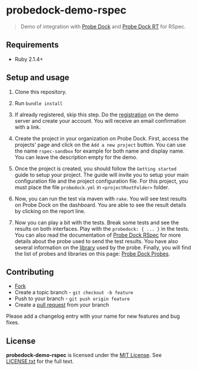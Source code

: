 # probedock-demo-rspec

> Demo of integration with [Probe Dock](https://github.com/probedock/probedock) and [Probe Dock RT](https://github.com/probedock/probedock-rt) for RSpec.

## Requirements

* Ruby 2.1.4+

## Setup and usage

1. Clone this repository.

2. Run `bundle install`

3. If already registered, skip this step. Do the [registration](http://) on the demo server and create your account. You will receive an email confirmation with a link. 

4. Create the project in your organization on Probe Dock. First, access the projects' page and click on the `Add a new project` button. You can use the name `rspec-sandbox` for example for both name and display name. You can leave the description empty for the demo.

5. Once the project is created, you should follow the `Getting started` guide to setup your project. The guide will invite you to setup your main configuration file and the project configuration file. For this project, you must place the file `probedock.yml` in `<projectRootFolder>` folder. 

6. Now, you can run the test via maven with `rake`. You will see test results on Probe Dock on the dashboard. You are able to see the result details by clicking on the report line. 

9. Now you can play a bit with the tests. Break some tests and see the results on both interfaces. Play with the `probedock: { ... }` in the tests. You can also read the documentation of [Probe Dock RSpec](https://github.com/probedock/probedock-rspec) for more details about the probe used to send the test results. You have also several information on the [library](https://github.com/probedock/probedock-ruby) used by the probe. Finally, you will find the list of probes and libraries on this page: [Probe Dock Probes](https://github.com/probedock/probedock-probes).

## Contributing

* [Fork](https://help.github.com/articles/fork-a-repo)
* Create a topic branch - `git checkout -b feature`
* Push to your branch - `git push origin feature`
* Create a [pull request](http://help.github.com/pull-requests/) from your branch

Please add a changelog entry with your name for new features and bug fixes.

## License

**probedock-demo-rspec** is licensed under the [MIT License](http://opensource.org/licenses/MIT).
See [LICENSE.txt](LICENSE.txt) for the full text.
